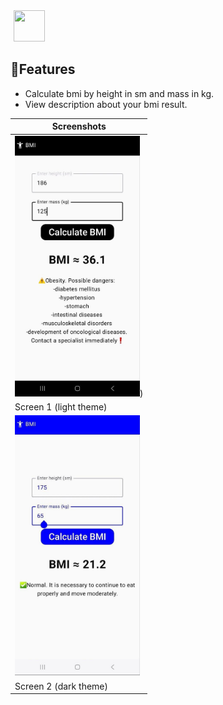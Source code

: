 <img style="margin-left: 5px; width: 50px; height: 50px;" src="ic_launcher-playstore.png">

## 🌟Features

- Calculate bmi by height in sm and mass in kg.
- View description about your bmi result.

| Screenshots   |
|---------------|
| <img src="appScreenshots/photo_1.jpg" width=200>) |
| Screen 1  (light theme) |
| <img src="appScreenshots/photo_2.jpg" width=200> |
| Screen 2  (dark theme) |